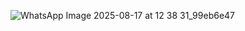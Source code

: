 ![WhatsApp Image 2025-08-17 at 12 38 31_99eb6e47](https://github.com/user-attachments/assets/d346fd78-3408-422d-82ba-22e67d19322d)
